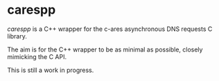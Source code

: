 carespp
=======

*carespp* is a C++ wrapper for the c-ares asynchronous DNS requests C library.

The aim is for the C++ wrapper to be as minimal as possible, closely mimicking
the C API.

This is still a work in progress.

